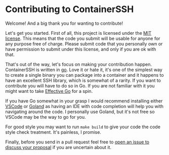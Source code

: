 # Contributing to ContainerSSH

Welcome! And a big thank you for wanting to contribute!

Let's get you started. First of all, this project is licensed under the [MIT license](LICENSE.md). This means that the
code you submit will be usable for anyone for any purpose free of charge. Please submit code that you personally own
or have permission to submit under this license, and only if you are ok with that.

That's out of the way, let's focus on making your contribution happen. ContainerSSH is written in
[go](https://golang.org/). Love it or hate it, it's one of the simplest way to create a single binary you can package
into a container and it happens to have an excellent SSH library, which is somewhat of a rarity. If you want to
contribute you will have to do so in Go. If you are not familiar with it you might want to take
[Effective Go](https://golang.org/doc/effective_go.html) for a spin.

If you have Go somewhat in your grasp I would recommend installing either [VSCode](https://code.visualstudio.com/) or
[Goland](https://www.jetbrains.com/go/) as having an IDE with code completion will help you with navigating around the
code. I personally use Goland, but it's not free so VSCode may be the way to go for you.

For good style you may want to run `make build` to give your code the code style check treatment. It's painless, I
promise.

Finally, before you send in a pull request feel free to
[open an issue to discuss your proposal](https://github.com/janoszen/containerssh/issues/new) if you are uncertain about
it.